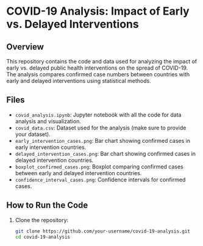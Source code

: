 # COVID-19 Analysis: Impact of Early vs. Delayed Interventions

## Overview
This repository contains the code and data used for analyzing the impact of early vs. delayed public health interventions on the spread of COVID-19. The analysis compares confirmed case numbers between countries with early and delayed interventions using statistical methods.

## Files
- `covid_analysis.ipynb`: Jupyter notebook with all the code for data analysis and visualization.
- `covid_data.csv`: Dataset used for the analysis (make sure to provide your dataset).
- `early_intervention_cases.png`: Bar chart showing confirmed cases in early intervention countries.
- `delayed_intervention_cases.png`: Bar chart showing confirmed cases in delayed intervention countries.
- `boxplot_confirmed_cases.png`: Boxplot comparing confirmed cases between early and delayed intervention countries.
- `confidence_interval_cases.png`: Confidence intervals for confirmed cases.

## How to Run the Code
1. Clone the repository:
   ```bash
   git clone https://github.com/your-username/covid-19-analysis.git
   cd covid-19-analysis
